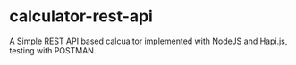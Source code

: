 # calculator-rest-api
A Simple REST API based calcualtor implemented with NodeJS and Hapi.js, testing with POSTMAN.

